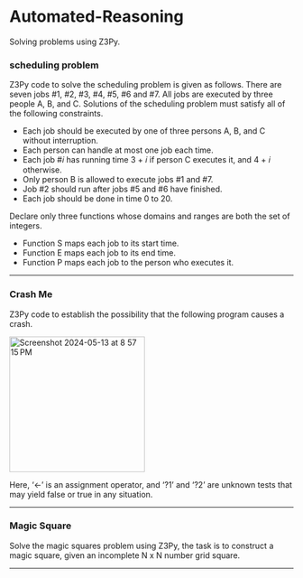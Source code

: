 # Automated-Reasoning
Solving problems using Z3Py.

### scheduling problem   

Z3Py code to solve the scheduling problem is given as follows. There are seven jobs #1, #2, #3, #4, #5, #6 and #7. All jobs are executed by three people A, B, and C. Solutions of the scheduling problem must satisfy all of the following constraints.

* Each job should be executed by one of three persons A, B, and C without interruption.
* Each person can handle at most one job each time.
* Each job #𝑖 has running time 3 + 𝑖 if person C executes it, and 4 + 𝑖 otherwise.
* Only person B is allowed to execute jobs #1 and #7.
* Job #2 should run after jobs #5 and #6 have finished.
* Each job should be done in time 0 to 20.

Declare only three functions whose domains and ranges are both the set of integers.

* Function S maps each job to its start time.
* Function E maps each job to its end time.
* Function P maps each job to the person who executes it.

----
   
### Crash Me   

Z3Py code to establish the possibility that the following program causes a crash.

<img width="240" alt="Screenshot 2024-05-13 at 8 57 15 PM" src="https://github.com/ShubhamLolge/Uni-Automated-Reasoning/assets/75387392/07f9436a-fc77-498e-8f57-56c23a400913">

Here, ‘←’ is an assignment operator, and ‘?1’ and ‘?2’ are unknown tests that may yield false or true in any situation.

----


### Magic Square   

Solve the magic squares problem using Z3Py, the task is to construct a magic square, given an incomplete N x N number grid square.   

-----
